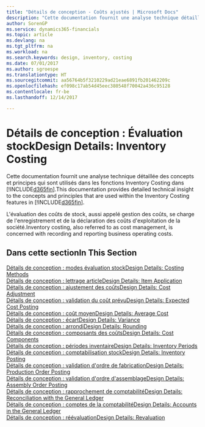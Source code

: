```yaml
---
title: "Détails de conception - Coûts ajustés | Microsoft Docs"
description: "Cette documentation fournit une analyse technique détaillée des concepts et principes qui sont utilisés dans les fonctions Inventory Costing dans Dynamics 365."
author: SorenGP
ms.service: dynamics365-financials
ms.topic: article
ms.devlang: na
ms.tgt_pltfrm: na
ms.workload: na
ms.search.keywords: design, inventory, costing
ms.date: 07/01/2017
ms.author: sgroespe
ms.translationtype: HT
ms.sourcegitcommit: aa56764b5f3210229ad21eae6891fb201462209c
ms.openlocfilehash: ef098c17ab54d45eec380548f70042a436c95128
ms.contentlocale: fr-be
ms.lasthandoff: 12/14/2017

---
```

# <a name="design-details-inventory-costing"></a><span data-ttu-id="35103-103">Détails de conception : Évaluation stock</span><span class="sxs-lookup"><span data-stu-id="35103-103">Design Details: Inventory Costing</span></span>
<span data-ttu-id="35103-104">Cette documentation fournit une analyse technique détaillée des concepts et principes qui sont utilisés dans les fonctions Inventory Costing dans [!INCLUDE[d365fin](includes/d365fin_md.md)].</span><span class="sxs-lookup"><span data-stu-id="35103-104">This documentation provides detailed technical insight to the concepts and principles that are used within the Inventory Costing features in [!INCLUDE[d365fin](includes/d365fin_md.md)].</span></span>  

<span data-ttu-id="35103-105">L'évaluation des coûts de stock, aussi appelé gestion des coûts, se charge de l'enregistrement et de la déclaration des coûts d'exploitation de la société.</span><span class="sxs-lookup"><span data-stu-id="35103-105">Inventory costing, also referred to as cost management, is concerned with recording and reporting business operating costs.</span></span>  

## <a name="in-this-section"></a><span data-ttu-id="35103-106">Dans cette section</span><span class="sxs-lookup"><span data-stu-id="35103-106">In This Section</span></span>  
[<span data-ttu-id="35103-107">Détails de conception : modes évaluation stock</span><span class="sxs-lookup"><span data-stu-id="35103-107">Design Details: Costing Methods</span></span>](design-details-costing-methods.md)  
[<span data-ttu-id="35103-108">Détails de conception : lettrage article</span><span class="sxs-lookup"><span data-stu-id="35103-108">Design Details: Item Application</span></span>](design-details-item-application.md)  
[<span data-ttu-id="35103-109">Détails de conception : ajustement des coûts</span><span class="sxs-lookup"><span data-stu-id="35103-109">Design Details: Cost Adjustment</span></span>](design-details-cost-adjustment.md)  
[<span data-ttu-id="35103-110">Détails de conception : validation du coût prévu</span><span class="sxs-lookup"><span data-stu-id="35103-110">Design Details: Expected Cost Posting</span></span>](design-details-expected-cost-posting.md)  
[<span data-ttu-id="35103-111">Détails de conception : coût moyen</span><span class="sxs-lookup"><span data-stu-id="35103-111">Design Details: Average Cost</span></span>](design-details-average-cost.md)  
[<span data-ttu-id="35103-112">Détails de conception : écart</span><span class="sxs-lookup"><span data-stu-id="35103-112">Design Details: Variance</span></span>](design-details-variance.md)  
[<span data-ttu-id="35103-113">Détails de conception : arrondi</span><span class="sxs-lookup"><span data-stu-id="35103-113">Design Details: Rounding</span></span>](design-details-rounding.md)  
[<span data-ttu-id="35103-114">Détails de conception : composants des coûts</span><span class="sxs-lookup"><span data-stu-id="35103-114">Design Details: Cost Components</span></span>](design-details-cost-components.md)  
[<span data-ttu-id="35103-115">Détails de conception : périodes inventaire</span><span class="sxs-lookup"><span data-stu-id="35103-115">Design Details: Inventory Periods</span></span>](design-details-inventory-periods.md)  
[<span data-ttu-id="35103-116">Détails de conception : comptabilisation stock</span><span class="sxs-lookup"><span data-stu-id="35103-116">Design Details: Inventory Posting</span></span>](design-details-inventory-posting.md)  
[<span data-ttu-id="35103-117">Détails de conception : validation d'ordre de fabrication</span><span class="sxs-lookup"><span data-stu-id="35103-117">Design Details: Production Order Posting</span></span>](design-details-production-order-posting.md)  
[<span data-ttu-id="35103-118">Détails de conception : validation d'ordre d'assemblage</span><span class="sxs-lookup"><span data-stu-id="35103-118">Design Details: Assembly Order Posting</span></span>](design-details-assembly-order-posting.md)  
[<span data-ttu-id="35103-119">Détails de conception : rapprochement de comptabilité</span><span class="sxs-lookup"><span data-stu-id="35103-119">Design Details: Reconciliation with the General Ledger</span></span>](design-details-reconciliation-with-the-general-ledger.md)  
[<span data-ttu-id="35103-120">Détails de conception : comptes de la comptabilité</span><span class="sxs-lookup"><span data-stu-id="35103-120">Design Details: Accounts in the General Ledger</span></span>](design-details-accounts-in-the-general-ledger.md)  
[<span data-ttu-id="35103-121">Détails de conception : réévaluation</span><span class="sxs-lookup"><span data-stu-id="35103-121">Design Details: Revaluation</span></span>](design-details-revaluation.md)

